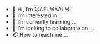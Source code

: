 - 👋 Hi, I’m @AELMAALMI
- 👀 I’m interested in ...
- 🌱 I’m currently learning ...
- 💞️ I’m looking to collaborate on ...
- 📫 How to reach me ...

<!---
AELMAALMI/AELMAALMI is a ✨ special ✨ repository because its `README.md` (this file) appears on your GitHub profile.
You can click the Preview link to take a look at your changes.
--->

